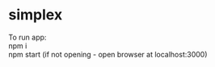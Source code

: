 # simplex    

To run app:    
npm i    
npm start
(if not opening - open browser at localhost:3000)

